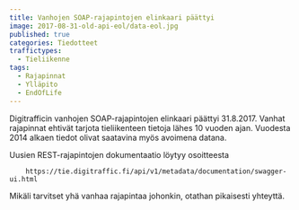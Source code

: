 ```yaml
---
title: Vanhojen SOAP-rajapintojen elinkaari päättyi
image: 2017-08-31-old-api-eol/data-eol.jpg
published: true
categories: Tiedotteet
traffictypes: 
  - Tieliikenne
tags:
  - Rajapinnat
  - Ylläpito
  - EndOfLife
---
```


Digitrafficin vanhojen SOAP-rajapintojen elinkaari päättyi 31.8.2017. Vanhat rajapinnat ehtivät tarjota 
tieliikenteen tietoja lähes 10 vuoden ajan. Vuodesta 2014 alkaen tiedot olivat saatavina myös avoimena datana.

Uusien REST-rajapintojen dokumentaatio löytyy osoitteesta 
````
    https://tie.digitraffic.fi/api/v1/metadata/documentation/swagger-ui.html
````
Mikäli tarvitset yhä vanhaa rajapintaa johonkin, otathan pikaisesti yhteyttä.
